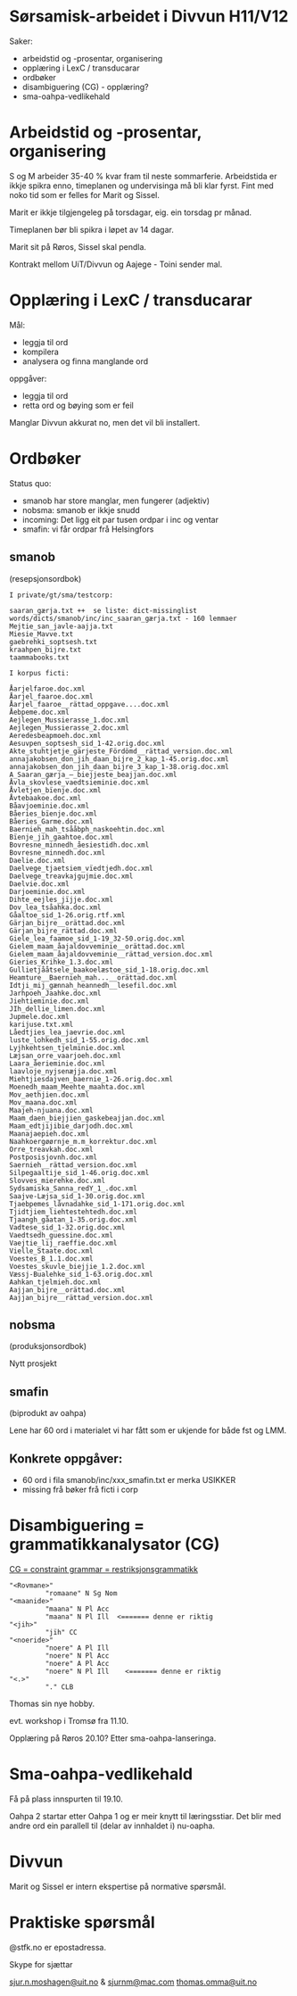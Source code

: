 # Sørsamisk-arbeidet i Divvun H11/V12

Saker:
* arbeidstid og -prosentar, organisering
* opplæring i LexC / transducarar
* ordbøker
* disambiguering (CG) - opplæring?
* sma-oahpa-vedlikehald

# Arbeidstid og -prosentar, organisering

S og M arbeider 35-40 % kvar fram til neste sommarferie. Arbeidstida er ikkje spikra enno, timeplanen og undervisinga må bli klar fyrst. Fint med noko tid som er felles for Marit og Sissel.

Marit er ikkje tilgjengeleg på torsdagar, eig. ein torsdag pr månad.

Timeplanen bør bli spikra i løpet av 14 dagar.

Marit sit på Røros, Sissel skal pendla.

Kontrakt mellom UiT/Divvun og Aajege - Toini sender mal.

# Opplæring i LexC / transducarar

Mål:
* leggja til ord
* kompilera
* analysera og finna manglande ord

oppgåver:
* leggja til ord
* retta ord og bøying som er feil

Manglar Divvun akkurat no, men det vil bli installert.

# Ordbøker

Status quo:
* smanob har store manglar, men fungerer (adjektiv)
* nobsma: smanob er ikkje snudd
* incoming: Det ligg eit par tusen ordpar i inc og ventar
* smafin: vi får ordpar frå Helsingfors

## smanob
(resepsjonsordbok)

```
I private/gt/sma/testcorp:

saaran_gærja.txt ++  se liste: dict-missinglist words/dicts/smanob/inc/inc_saaran_gærja.txt - 160 lemmaer
Mejtie_san_javle-aajja.txt
Miesie_Mavve.txt
gaebrehki_soptsesh.txt
kraahpen_bijre.txt
taammabooks.txt

I korpus ficti:

Åarjelfaroe.doc.xml
Åarjel_faaroe.doc.xml
Åarjel_faaroe__rättad_oppgave....doc.xml
Åebpeme.doc.xml
Aejlegen_Mussierasse_1.doc.xml
Aejlegen_Mussierasse_2.doc.xml
Aeredesbeapmoeh.doc.xml
Aesuvpen_soptsesh_sid_1-42.orig.doc.xml
Akte_stuhtjetje_gärjeste_Fördömd__rättad_version.doc.xml
annajakobsen_don_jih_daan_bijre_2_kap_1-45.orig.doc.xml
annajakobsen_don_jih_daan_bijre_3_kap_1-38.orig.doc.xml
A_Saaran_gærja_–_biejjeste_beajjan.doc.xml
Åvla_skovlese_vaedtsieminie.doc.xml
Åvletjen_bïenje.doc.xml
Åvtebaakoe.doc.xml
Båavjoeminie.doc.xml
Båeries_bïenje.doc.xml
Båeries_Garme.doc.xml
Baernieh_mah_tsååbph_naskoehtin.doc.xml
Bïenje_jih_gaahtoe.doc.xml
Bovresne_minnedh_åesiestidh.doc.xml
Bovresne_minnedh.doc.xml
Daelie.doc.xml
Daelvege_tjaetsiem_vïedtjedh.doc.xml
Daelvege_treavkajgujmie.doc.xml
Daelvie.doc.xml
Darjoeminie.doc.xml
Dihte_eejles_jïjje.doc.xml
Dov_lea_tsåahka.doc.xml
Gåaltoe_sid_1-26.orig.rtf.xml
Gärjan_bijre__orättad.doc.xml
Gärjan_bijre_rättad.doc.xml
Giele_lea_faamoe_sid_1-19_32-50.orig.doc.xml
Gielem_maam_åajaldovveminie__orättad.doc.xml
Gielem_maam_åajaldovveminie__rättad_version.doc.xml
Gieries_Krihke_1.3.doc.xml
Gullietjååtsele_baakoelæstoe_sid_1-18.orig.doc.xml
Heamture__Baernieh_mah...__orättad.doc.xml
Idtji_mij_gænnah_heannedh__lesefil.doc.xml
Jarhpoeh_Jaahke.doc.xml
Jiehtieminie.doc.xml
JIh_dellie_limen.doc.xml
Jupmele.doc.xml
karijuse.txt.xml
Låedtjies_lea_jaevrie.doc.xml
luste_lohkedh_sid_1-55.orig.doc.xml
Lyjhkehtsen_tjelminie.doc.xml
Læjsan_orre_vaarjoeh.doc.xml
Laara_åerieminie.doc.xml
laavloje_nyjsenæjja.doc.xml
Miehtjiesdajven_baernie_1-26.orig.doc.xml
Moenedh_maam_Meehte_maahta.doc.xml
Mov_aethjien.doc.xml
Mov_maana.doc.xml
Maajeh-njuana.doc.xml
Maam_daen_biejjien_gaskebeajjan.doc.xml
Maam_edtjijibie_darjodh.doc.xml
Maanajaepieh.doc.xml
Naahkoergøørnje_m.m_korrektur.doc.xml
Orre_treavkah.doc.xml
Postposisjovnh.doc.xml
Saernieh__rättad_version.doc.xml
Silpegaaltije_sid_1-46.orig.doc.xml
Slovves_mierehke.doc.xml
Sydsamiska_Sanna_redY_1_.doc.xml
Saajve-Læjsa_sid_1-30.orig.doc.xml
Tjaebpemes_låvnadahke_sid_1-171.orig.doc.xml
Tjidtjiem_liehtestehtedh.doc.xml
Tjaangh_gåatan_1-35.orig.doc.xml
Vadtese_sid_1-32.orig.doc.xml
Vaedtsedh_guessine.doc.xml
Vaejtie_lij_raeffie.doc.xml
Vielle_Staate.doc.xml
Voestes_B_1.1.doc.xml
Voestes_skuvle_biejjie_1.2.doc.xml
Væssj-Bualehke_sid_1-63.orig.doc.xml
Aahkan_tjelmieh.doc.xml
Aajjan_bijre__orättad.doc.xml
Aajjan_bijre__rättad_version.doc.xml
```

## nobsma
(produksjonsordbok)

Nytt prosjekt

## smafin
(biprodukt av oahpa)

Lene har 60 ord i materialet vi har fått som er ukjende for både fst og LMM.

## Konkrete oppgåver:
* 60 ord i fila smanob/inc/xxx_smafin.txt er merka USIKKER
* missing frå bøker frå ficti i corp

# Disambiguering = grammatikkanalysator (CG)

[CG = constraint grammar = restriksjonsgrammatikk](http://nn.wikipedia.org/wiki/Føringsgrammatikk)

```
"<Rovmane>"
         "romaane" N Sg Nom
"<maanide>"
         "maana" N Pl Acc
         "maana" N Pl Ill  <======= denne er riktig
"<jih>"
         "jïh" CC
"<noeride>"
         "noere" A Pl Ill
         "noere" N Pl Acc
         "noere" A Pl Acc
         "noere" N Pl Ill    <======= denne er riktig
"<.>"
         "." CLB
```

Thomas sin nye hobby.

evt. workshop i Tromsø fra 11.10.

Opplæring på Røros 20.10? Etter sma-oahpa-lanseringa.

# Sma-oahpa-vedlikehald

Få på plass innspurten til 19.10.

Oahpa 2 startar etter Oahpa 1 og er meir knytt til læringsstiar.
Det blir med andre ord ein parallell til (delar av innhaldet i) nu-oapha.

# Divvun

Marit og Sissel er intern ekspertise på normative spørsmål.

# Praktiske spørsmål

@stfk.no er epostadressa.

Skype for sjættar

sjur.n.moshagen@uit.no & sjurnm@mac.com
thomas.omma@uit.no
